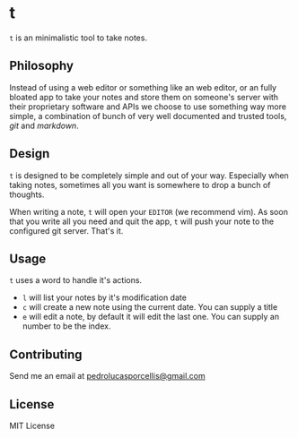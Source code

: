 # t


`t` is an minimalistic tool to take notes.

## Philosophy

Instead of using a web editor or something like an web editor, or an
fully bloated app to take your notes and store them on someone's server
with their proprietary software and APIs we choose to use something way
more simple, a combination of bunch of very well documented and trusted
tools, *git* and *markdown*.

## Design

`t` is designed to be completely simple and out of your way. Especially
when taking notes, sometimes all you want is somewhere to drop a bunch
of thoughts.

When writing a note, `t` will open your `EDITOR` (we recommend vim). As
soon that you write all you need and quit the app, `t` will push your
note to the configured git server. That's it.

## Usage

`t` uses a word to handle it's actions.

- `l` will list your notes by it's modification date
- `c` will create a new note using the current date. You can supply
a title
- `e` will edit a note, by default it will edit the last one. You can
supply an number to be the index.

## Contributing

Send me an email at
[pedrolucasporcellis@gmail.com](mailto:pedrolucasporcellis@gmail.com)

## License

MIT License



